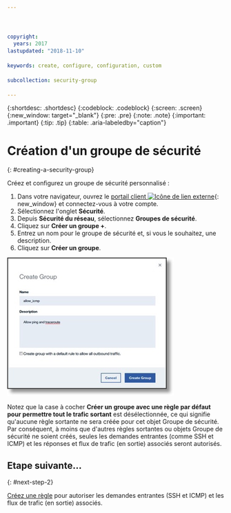 ```yaml
---



copyright:
  years: 2017
lastupdated: "2018-11-10"

keywords: create, configure, configuration, custom

subcollection: security-group

---
```


{:shortdesc: .shortdesc}
{:codeblock: .codeblock}
{:screen: .screen}
{:new_window: target="_blank"}
{:pre: .pre}
{:note: .note}
{:important: .important}
{:tip: .tip}
{:table: .aria-labeledby="caption"}

# Création d'un groupe de sécurité
{: #creating-a-security-group}

Créez et configurez un groupe de sécurité personnalisé :

1. Dans votre navigateur, ouvrez le [portail client ![Icône de lien externe](../../icons/launch-glyph.svg "Icône de lien externe")](https://cloud.ibm.com/classic){: new_window} et connectez-vous à votre compte.
2.	Sélectionnez l'onglet **Sécurité**.
3. Depuis **Sécurité du réseau**, sélectionnez **Groupes de sécurité**.
4.	Cliquez sur **Créer un groupe +**.
5.	Entrez un nom pour le groupe de sécurité et, si vous le souhaitez, une description.
6. Cliquez sur **Créer un groupe**.

![Création d'un groupe de sécurité](./images/create_sg.jpg)

Notez que la case à cocher **Créer un groupe avec une règle par défaut pour permettre tout le trafic sortant** est désélectionnée, ce qui signifie qu'aucune règle sortante ne sera créée pour cet objet Groupe de sécurité. Par conséquent, à moins que d'autres règles sortantes ou objets Groupe de sécurité ne soient créés, seules les demandes entrantes (comme SSH et ICMP) et les réponses et flux de trafic (en sortie) associés seront autorisés.

## Etape suivante...
{: #next-step-2}

[Créez une règle](/docs/infrastructure/security-groups?topic=security-groups-creating-a-new-rule) pour autoriser les demandes entrantes (SSH et ICMP) et les flux de trafic (en sortie) associés.  
